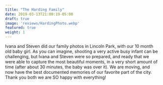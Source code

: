 ```yaml
---
title: "The Harding Family"
date: 2019-03-13T21:00:19-05:00
draft: true
image: 'reviews/HardingPhoto.webp'
featured: true
weight: 1
---
```


Ivana and Steven did our family photos in Lincoln Park, with our 10 month old baby girl. As you can imagine, shooting a very active busy infant can be challenging, but Ivana and Steven were so prepared, and ready that we were able to capture the most beautiful moments, in a very short amount of time (after about 30 minutes, the baby was over it). We are moving, and now have the best documented memories of our favorite part of the city. Thank you both we are SO happy with everything!